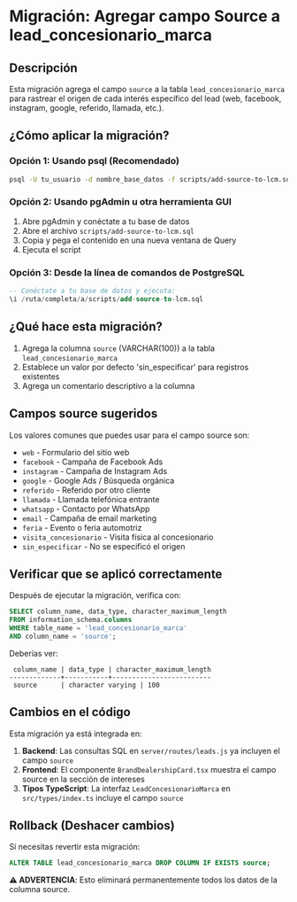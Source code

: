 # Migración: Agregar campo Source a lead_concesionario_marca

## Descripción
Esta migración agrega el campo `source` a la tabla `lead_concesionario_marca` para rastrear el origen de cada interés específico del lead (web, facebook, instagram, google, referido, llamada, etc.).

## ¿Cómo aplicar la migración?

### Opción 1: Usando psql (Recomendado)
```bash
psql -U tu_usuario -d nombre_base_datos -f scripts/add-source-to-lcm.sql
```

### Opción 2: Usando pgAdmin u otra herramienta GUI
1. Abre pgAdmin y conéctate a tu base de datos
2. Abre el archivo `scripts/add-source-to-lcm.sql`
3. Copia y pega el contenido en una nueva ventana de Query
4. Ejecuta el script

### Opción 3: Desde la línea de comandos de PostgreSQL
```sql
-- Conéctate a tu base de datos y ejecuta:
\i /ruta/completa/a/scripts/add-source-to-lcm.sql
```

## ¿Qué hace esta migración?
1. Agrega la columna `source` (VARCHAR(100)) a la tabla `lead_concesionario_marca`
2. Establece un valor por defecto 'sin_especificar' para registros existentes
3. Agrega un comentario descriptivo a la columna

## Campos source sugeridos
Los valores comunes que puedes usar para el campo source son:
- `web` - Formulario del sitio web
- `facebook` - Campaña de Facebook Ads
- `instagram` - Campaña de Instagram Ads
- `google` - Google Ads / Búsqueda orgánica
- `referido` - Referido por otro cliente
- `llamada` - Llamada telefónica entrante
- `whatsapp` - Contacto por WhatsApp
- `email` - Campaña de email marketing
- `feria` - Evento o feria automotriz
- `visita_concesionario` - Visita física al concesionario
- `sin_especificar` - No se especificó el origen

## Verificar que se aplicó correctamente
Después de ejecutar la migración, verifica con:
```sql
SELECT column_name, data_type, character_maximum_length
FROM information_schema.columns
WHERE table_name = 'lead_concesionario_marca'
AND column_name = 'source';
```

Deberías ver:
```
 column_name | data_type | character_maximum_length
-------------+-----------+-------------------------
 source      | character varying | 100
```

## Cambios en el código
Esta migración ya está integrada en:
1. **Backend**: Las consultas SQL en `server/routes/leads.js` ya incluyen el campo `source`
2. **Frontend**: El componente `BrandDealershipCard.tsx` muestra el campo source en la sección de intereses
3. **Tipos TypeScript**: La interfaz `LeadConcesionarioMarca` en `src/types/index.ts` incluye el campo `source`

## Rollback (Deshacer cambios)
Si necesitas revertir esta migración:
```sql
ALTER TABLE lead_concesionario_marca DROP COLUMN IF EXISTS source;
```

**⚠️ ADVERTENCIA**: Esto eliminará permanentemente todos los datos de la columna source.
